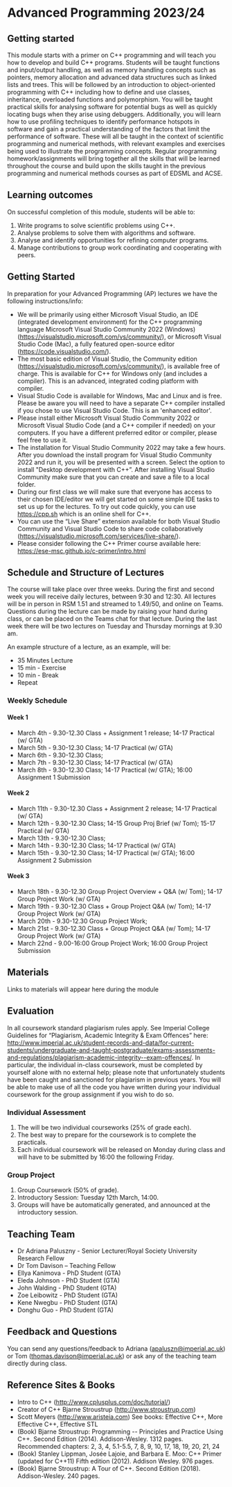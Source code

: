 # Advanced Programming 2023/24

## Getting started
This module starts with a primer on C++ programming and will teach you how to develop and build C++ programs. Students will be taught functions and input/output handling, as well as memory handling concepts such as pointers, memory allocation and advanced data structures such as linked lists and trees.
This will be followed by an introduction to object-oriented programming with C++ including how to define and use classes, inheritance, overloaded functions and polymorphism. 
You will be taught practical skills for analysing software for potential bugs as well as quickly locating bugs when they arise using debuggers. Additionally, you will learn how to use profiling techniques to identify performance hotspots in software and gain a practical understanding of the factors that limit the performance of software.
These will all be taught in the context of scientific programming and numerical methods, with relevant examples and exercises being used to illustrate the programming concepts. Regular programming homework/assignments will bring together all the skills that will be learned throughout the course and build upon the skills taught in the previous programming and numerical methods courses as part of EDSML and ACSE.

## Learning outcomes
On successful completion of this module, students will be able to:
1.	Write programs to solve scientific problems using C++. 
2.	Analyse problems to solve them with algorithms and software. 
3.	Analyse and identify opportunities for refining computer programs. 
4.	Manage contributions to group work coordinating and cooperating with peers. 

## Getting Started
In preparation for your Advanced Programming (AP) lectures we have the following instructions/info:
*	We will be primarily using either Microsoft Visual Studio, an IDE (integrated development environment) for the C++ programming language Microsoft Visual Studio Community 2022 (Windows) (https://visualstudio.microsoft.com/vs/community/), or Microsoft Visual Studio Code (Mac), a fully featured open-source editor (https://code.visualstudio.com/). 
*	The most basic edition of Visual Studio, the Community edition (https://visualstudio.microsoft.com/vs/community/), is available free of charge. This is available for C++ for Windows only (and includes a compiler). This is an advanced, integrated coding platform with compiler.
*	Visual Studio Code is available for Windows, Mac and Linux and is free. Please be aware you will need to have a separate C++ compiler installed if you chose to use Visual Studio Code. This is an 'enhanced editor'.
*	Please install either Microsoft Visual Studio Community 2022 or Microsoft Visual Studio Code (and a C++ compiler if needed) on your computers. If you have a different preferred editor or compiler, please feel free to use it. 
*	The installation for Visual Studio Community 2022 may take a few hours. After you download the install program for Visual Studio Community 2022 and run it, you will be presented with a screen. Select the option to install "Desktop development with C++”. After installing Visual Studio Community make sure that you can create and save a file to a local folder. 
*	During our first class we will make sure that everyone has access to their chosen IDE/editor we will get started on some simple IDE tasks to set us up for the lectures. To try out code quickly, you can use https://cpp.sh which is an online shell for C++.
*	You can use the “Live Share” extension available for both Visual Studio Community and Visual Studio Code to share code collaboratively (https://visualstudio.microsoft.com/services/live-share/). 
*	Please consider following the C++ Primer course available here: https://ese-msc.github.io/c-primer/intro.html 

## Schedule and Structure of Lectures
The course will take place over three weeks. During the first and second week you will receive daily lectures, between 9:30 and 12:30. All lectures will be in person in RSM 1.51 and streamed to 1.49/50, and online on Teams. Questions during the lecture can be made by raising your hand during class, or can be placed on the Teams chat for that lecture. During the last week there will be two lectures on Tuesday and Thursday mornings at 9.30 am. 

An example structure of a lecture, as an example, will be:
* 35 Minutes Lecture
* 15 min - Exercise 
* 10 min - Break
* Repeat

### Weekly Schedule
#### Week 1
* March 4th - 9.30-12.30 Class + Assignment 1 release; 14-17 Practical (w/ GTA)
* March 5th - 9.30-12.30 Class; 14-17 Practical (w/ GTA)
* March 6th - 9.30-12.30 Class; 
* March 7th - 9.30-12.30 Class; 14-17 Practical (w/ GTA)
* March 8th - 9.30-12.30 Class; 14-17 Practical (w/ GTA); 16:00 Assignment 1 Submission

#### Week 2
* March 11th - 9.30-12.30 Class + Assignment 2 release; 14-17 Practical (w/ GTA)
* March 12th - 9.30-12.30 Class; 14-15 Group Proj Brief (w/ Tom); 15-17 Practical (w/ GTA)
* March 13th - 9.30-12.30 Class; 
* March 14th - 9.30-12.30 Class; 14-17 Practical (w/ GTA)
* March 15th - 9.30-12.30 Class; 14-17 Practical (w/ GTA); 16:00 Assignment 2 Submission

#### Week 3
* March 18th - 9.30-12.30 Group Project Overview + Q&A (w/ Tom); 14-17 Group Project Work (w/ GTA)
* March 19th - 9.30-12.30 Class + Group Project Q&A (w/ Tom); 14-17 Group Project Work (w/ GTA)
* March 20th - 9.30-12.30 Group Project Work;
* March 21st - 9.30-12.30 Class + Group Project Q&A (w/ Tom); 14-17 Group Project Work (w/ GTA)
* March 22nd - 9.00-16:00 Group Project Work; 16:00 Group Project Submission

## Materials
Links to materials will appear here during the module

  ## Evaluation
In all coursework standard plagiarism rules apply. See Imperial College Guidelines for “Plagiarism, Academic Integrity & Exam Offences” here: http://www.imperial.ac.uk/student-records-and-data/for-current-students/undergraduate-and-taught-postgraduate/exams-assessments-and-regulations/plagiarism-academic-integrity--exam-offences/. In particular, the individual in-class coursework, must be completed by yourself alone with no external help; please note that unfortunately students have been caught and sanctioned for plagiarism in previous years. You will be able to make use of all the code you have written during your individual coursework for the group assignment if you wish to do so.

### Individual Assessment
1. The will be two individual courseworks (25% of grade each).
2. The best way to prepare for the coursework is to complete the practicals.
3. Each individual coursework will be released on Monday during class and will have to be submitted by 16:00 the following Friday. 
 
### Group Project
1. Group Coursework (50% of grade).
2. Introductory Session: Tuesday 12th March, 14:00.
3. Groups will have be automatically generated, and announced at the introductory session.

    
## Teaching Team
*	Dr Adriana Paluszny - Senior Lecturer/Royal Society University Research Fellow  
*	Dr Tom Davison – Teaching Fellow
*	Ellya Kanimova - PhD Student (GTA)
*	Eleda Johnson - PhD Student (GTA)
* John Walding - PhD Student (GTA)
* Zoe Leibowitz - PhD Student (GTA)
* Kene Nwegbu - PhD Student (GTA)
* Donghu Guo - PhD Student (GTA)


## Feedback and Questions
You can send any questions/feedback to Adriana (apaluszn@imperial.ac.uk) or Tom (thomas.davison@imperial.ac.uk) or ask any of the teaching team directly during class. 

## Reference Sites & Books
* Intro to C++ (http://www.cplusplus.com/doc/tutorial/) 
* Creator of C++ Bjarne Stroustrup (http://www.stroustrup.com) 
* Scott Meyers (http://www.aristeia.com) See books: Effective C++, More Effective C++, Effective STL 
* (Book) Bjarne Stroustrup: Programming -- Principles and Practice Using C++. Second Edition (2014). Addison-Wesley. 1312 pages. Recommended chapters: 2, 3, 4, 5.1-5.5, 7, 8, 9, 10, 17, 18, 19, 20, 21, 24 
* (Book) Stanley Lippman, Josée Lajoie, and Barbara E. Moo: C++ Primer (updated for C++11) Fifth edition (2012). Addison Wesley. 976 pages. 
* (Book) Bjarne Stroustrup: A Tour of C++. Second Edition (2018). Addison-Wesley. 240 pages. 
